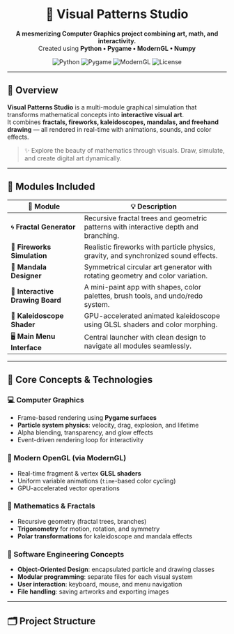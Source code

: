 <h1 align="center">🎨 Visual Patterns Studio</h1>

<p align="center">
  <b>A mesmerizing Computer Graphics project combining art, math, and interactivity.</b><br>
  Created using <b>Python • Pygame • ModernGL • Numpy</b>
</p>

<p align="center">
  <img src="https://img.shields.io/badge/python-3.10+-blue.svg" alt="Python">
  <img src="https://img.shields.io/badge/library-pygame-green.svg" alt="Pygame">
  <img src="https://img.shields.io/badge/OpenGL-ModernGL-orange.svg" alt="ModernGL">
  <img src="https://img.shields.io/badge/license-MIT-yellow.svg" alt="License">
</p>

---

## 🌟 Overview

**Visual Patterns Studio** is a multi-module graphical simulation that transforms mathematical concepts into **interactive visual art**.  
It combines **fractals, fireworks, kaleidoscopes, mandalas, and freehand drawing** — all rendered in real-time with animations, sounds, and color effects.

> ✨ Explore the beauty of mathematics through visuals. Draw, simulate, and create digital art dynamically.

---

## 🧩 Modules Included

| 🌈 Module | 💡 Description |
|------------|----------------|
| 🌀 **Fractal Generator** | Recursive fractal trees and geometric patterns with interactive depth and branching. |
| 🎇 **Fireworks Simulation** | Realistic fireworks with particle physics, gravity, and synchronized sound effects. |
| 🌸 **Mandala Designer** | Symmetrical circular art generator with rotating geometry and color variation. |
| 🎨 **Interactive Drawing Board** | A mini-paint app with shapes, color palettes, brush tools, and undo/redo system. |
| 🔺 **Kaleidoscope Shader** | GPU-accelerated animated kaleidoscope using GLSL shaders and color morphing. |
| 🖥️ **Main Menu Interface** | Central launcher with clean design to navigate all modules seamlessly. |

---

## 🧠 Core Concepts & Technologies

### 💻 Computer Graphics
- Frame-based rendering using **Pygame surfaces**
- **Particle system physics**: velocity, drag, explosion, and lifetime
- Alpha blending, transparency, and glow effects
- Event-driven rendering loop for interactivity

### 🔺 Modern OpenGL (via ModernGL)
- Real-time fragment & vertex **GLSL shaders**
- Uniform variable animations (`time`-based color cycling)
- GPU-accelerated vector operations

### 🧮 Mathematics & Fractals
- Recursive geometry (fractal trees, branches)
- **Trigonometry** for motion, rotation, and symmetry
- **Polar transformations** for kaleidoscope and mandala effects

### 🧰 Software Engineering Concepts
- **Object-Oriented Design**: encapsulated particle and drawing classes
- **Modular programming**: separate files for each visual system
- **User interaction**: keyboard, mouse, and menu navigation
- **File handling**: saving artworks and exporting images

---

## 🗂️ Project Structure

